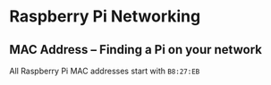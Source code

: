 # Raspberry Pi Networking

## MAC Address – Finding a Pi on your network

All Raspberry Pi MAC addresses start with `B8:27:EB`
